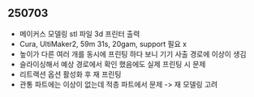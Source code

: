 ## 250703  
- 메이커스 모델링 stl 파일 3d 프린터 출력  
- Cura, UltiMaker2, 59m 31s, 20gam, support 필요 x  
- 높이가 다른 여러 개를 동시에 프린팅 하다 보니 기기 사출 경로에 이상이 생김  
- 슬라이싱해서 예상 경로에서 확인 했음에도 실제 프린팅 시 문제  
- 리트랙션 옵션 활성화 후 재 프린팅  
- 관통 파트에는 이상이 없는데 적층 파트에서 문제 -> 재 모델링 고려  